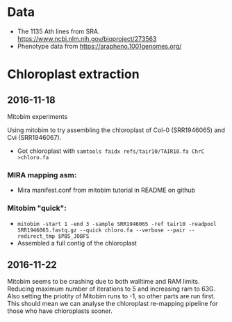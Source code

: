 Data
====

- The 1135 Ath lines from SRA. https://www.ncbi.nlm.nih.gov/bioproject/273563
- Phenotype data from https://arapheno.1001genomes.org/

# Chloroplast extraction

## 2016-11-18

Mitobim experiments

Using mitobim to try assembling the chloroplast of Col-0 (SRR1946065) and Cvi
(SRR1946067).

* Got chloroplast with `samtools faidx refs/tair10/TAIR10.fa ChrC >chloro.fa`

### MIRA mapping asm:

* Mira manifest.conf from mitobim tutorial in README on github

### Mitobim "quick":

* `mitobim -start 1 -end 3 -sample SRR1946065 -ref tair10 -readpool
  SRR1946065.fastq.gz --quick chloro.fa --verbose --pair
  --redirect_tmp $PBS_JOBFS`
* Assembled a full contig of the chloroplast

## 2016-11-22

Mitobim seems to be crashing due to both walltime and RAM limits. Reducing
maximum number of iterations to 5 and increasing ram to 63G. Also setting the
priotity of Mitobim runs to -1, so other parts are run first. This should mean
we can analyse the chloroplast re-mapping pipeline for those who have
chloroplasts sooner.
